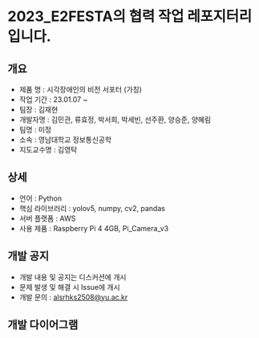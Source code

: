 # 2023_E2FESTA의 협력 작업 레포지터리입니다.

## 개요
 - 제품 명 : 시각장애인의 비전 서포터 (가칭)
 - 작업 기간 : 23.01.07 ~ 
 - 팀장 : 김재현
 - 개발자명 : 김민관, 류효정, 박서희, 박세빈, 선주환, 양승준, 양혜림
 - 팀명 : 미정
 - 소속 : 영남대학교 정보통신공학
 - 지도교수명 : 김영탁

## 상세
 - 언어 : Python
 - 핵심 라이브러리 : yolov5, numpy, cv2, pandas
 - 서버 플랫폼 : AWS
 - 사용 제품 : Raspberry Pi 4 4GB, Pi_Camera_v3
 
## 개발 공지
 - 개발 내용 및 공지는 디스커션에 개시
 - 문제 발생 및 해결 시 Issue에 개시
 - 개발 문의 : alsrhks2508@yu.ac.kr

## 개발 다이어그램



